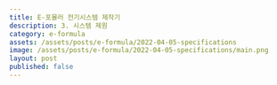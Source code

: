 ```yaml
---
title: E-포뮬러 전기시스템 제작기
description: 3. 시스템 제원
category: e-formula
assets: /assets/posts/e-formula/2022-04-05-specifications
image: /assets/posts/e-formula/2022-04-05-specifications/main.png
layout: post
published: false
---
```

